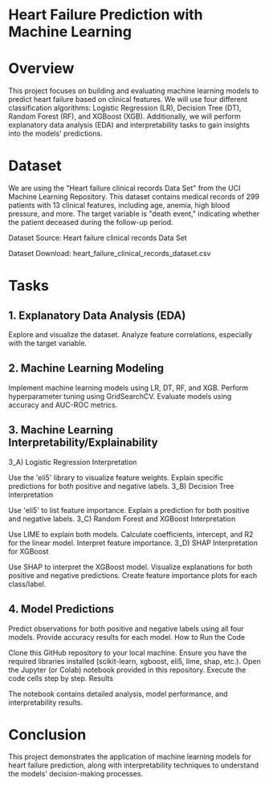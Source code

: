 # Heart Failure Prediction with Machine Learning

# Overview

This project focuses on building and evaluating machine learning models to predict heart failure based on clinical features. We will use four different classification algorithms: Logistic Regression (LR), Decision Tree (DT), Random Forest (RF), and XGBoost (XGB). Additionally, we will perform explanatory data analysis (EDA) and interpretability tasks to gain insights into the models' predictions.

# Dataset

We are using the "Heart failure clinical records Data Set" from the UCI Machine Learning Repository. This dataset contains medical records of 299 patients with 13 clinical features, including age, anemia, high blood pressure, and more. The target variable is "death event," indicating whether the patient deceased during the follow-up period.

Dataset Source: Heart failure clinical records Data Set

Dataset Download: heart_failure_clinical_records_dataset.csv

# Tasks

## 1. Explanatory Data Analysis (EDA)
Explore and visualize the dataset.
Analyze feature correlations, especially with the target variable.
## 2. Machine Learning Modeling
Implement machine learning models using LR, DT, RF, and XGB.
Perform hyperparameter tuning using GridSearchCV.
Evaluate models using accuracy and AUC-ROC metrics.
## 3. Machine Learning Interpretability/Explainability
3_A) Logistic Regression Interpretation

Use the 'eli5' library to visualize feature weights.
Explain specific predictions for both positive and negative labels.
3_B) Decision Tree Interpretation

Use 'eli5' to list feature importance.
Explain a prediction for both positive and negative labels.
3_C) Random Forest and XGBoost Interpretation

Use LIME to explain both models.
Calculate coefficients, intercept, and R2 for the linear model.
Interpret feature importance.
3_D) SHAP Interpretation for XGBoost

Use SHAP to interpret the XGBoost model.
Visualize explanations for both positive and negative predictions.
Create feature importance plots for each class/label.
## 4. Model Predictions
Predict observations for both positive and negative labels using all four models.
Provide accuracy results for each model.
How to Run the Code

Clone this GitHub repository to your local machine.
Ensure you have the required libraries installed (scikit-learn, xgboost, eli5, lime, shap, etc.).
Open the Jupyter (or Colab) notebook provided in this repository.
Execute the code cells step by step.
Results

The notebook contains detailed analysis, model performance, and interpretability results.

# Conclusion

This project demonstrates the application of machine learning models for heart failure prediction, along with interpretability techniques to understand the models' decision-making processes.

